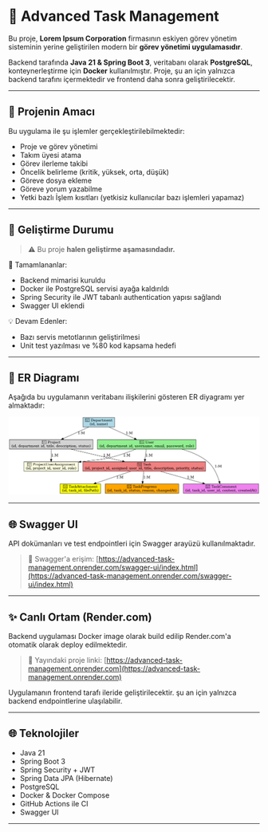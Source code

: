 # 📝 Advanced Task Management

Bu proje, **Lorem Ipsum Corporation** firmasının eskiyen görev yönetim sisteminin yerine geliştirilen modern bir **görev yönetimi uygulamasıdır**.

Backend tarafında **Java 21 & Spring Boot 3**, veritabanı olarak **PostgreSQL**, konteynerleştirme için **Docker** kullanılmıştır. Proje, şu an için yalnızca backend tarafını içermektedir ve frontend daha sonra geliştirilecektir.

---

## 🚧 Projenin Amacı

Bu uygulama ile şu işlemler gerçekleştirilebilmektedir:

- Proje ve görev yönetimi
- Takım üyesi atama
- Görev ilerleme takibi
- Öncelik belirleme (kritik, yüksek, orta, düşük)
- Göreve dosya ekleme
- Göreve yorum yazabilme
- Yetki bazlı İşlem kısıtları (yetkisiz kullanıcılar bazı işlemleri yapamaz)

---

## 🚧 Geliştirme Durumu

> ⚠️ Bu proje **halen geliştirme aşamasındadır.**

🔧 Tamamlananlar:
- Backend mimarisi kuruldu
- Docker ile PostgreSQL servisi ayağa kaldırıldı
- Spring Security ile JWT tabanlı authentication yapısı sağlandı
- Swagger UI eklendi

💡 Devam Edenler:
- Bazı servis metotlarının geliştirilmesi
- Unit test yazılması ve %80 kod kapsama hedefi

---

## 🧩 ER Diagramı

Aşağıda bu uygulamanın veritabanı ilişkilerini gösteren ER diyagramı yer almaktadır:

![ER Diagramı](./Updated_ER_Diagram_With_Assignment.png)

---

## 🌐 Swagger UI

API dokümanları ve test endpointleri için Swagger arayüzü kullanılmaktadır.

> 🔗 Swagger'a erişim: [https://advanced-task-management.onrender.com/swagger-ui/index.html](https://advanced-task-management.onrender.com/swagger-ui/index.html)

---

## ✨ Canlı Ortam (Render.com)

Backend uygulaması Docker image olarak build edilip Render.com'a otomatik olarak deploy edilmektedir.

> 🔧 Yayındaki proje linki: [https://advanced-task-management.onrender.com](https://advanced-task-management.onrender.com)

Uygulamanın frontend tarafı ileride geliştirilecektir. şu an için yalnızca backend endpointlerine ulaşılabilir.

---

## 🌐 Teknolojiler

- Java 21
- Spring Boot 3
- Spring Security + JWT
- Spring Data JPA (Hibernate)
- PostgreSQL
- Docker & Docker Compose
- GitHub Actions ile CI
- Swagger UI

---




